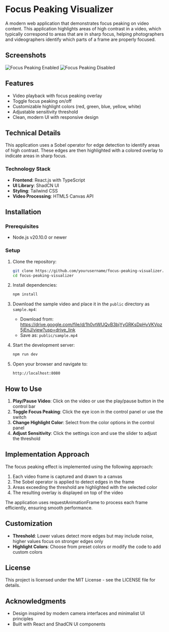 
# Focus Peaking Visualizer

A modern web application that demonstrates focus peaking on video content. This application highlights areas of high contrast in a video, which typically correspond to areas that are in sharp focus, helping photographers and videographers identify which parts of a frame are properly focused.

## Screenshots

![Focus Peaking Enabled](screenshots/focus-peaking-on.png)
![Focus Peaking Disabled](screenshots/focus-peaking-off.png)

## Features

- Video playback with focus peaking overlay
- Toggle focus peaking on/off
- Customizable highlight colors (red, green, blue, yellow, white)
- Adjustable sensitivity threshold
- Clean, modern UI with responsive design

## Technical Details

This application uses a Sobel operator for edge detection to identify areas of high contrast. These edges are then highlighted with a colored overlay to indicate areas in sharp focus.

### Technology Stack

- **Frontend**: React.js with TypeScript
- **UI Library**: ShadCN UI
- **Styling**: Tailwind CSS
- **Video Processing**: HTML5 Canvas API

## Installation

### Prerequisites

- Node.js v20.10.0 or newer

### Setup

1. Clone the repository:
   ```bash
   git clone https://github.com/yourusername/focus-peaking-visualizer.git
   cd focus-peaking-visualizer
   ```

2. Install dependencies:
   ```bash
   npm install
   ```

3. Download the sample video and place it in the `public` directory as `sample.mp4`:
   - Download from: https://drive.google.com/file/d/1h0vtWUQvB3bjYyGRKsDpHyVKVpz5jEnJ/view?usp=drive_link
   - Save as: `public/sample.mp4`

4. Start the development server:
   ```bash
   npm run dev
   ```

5. Open your browser and navigate to:
   ```
   http://localhost:8080
   ```

## How to Use

1. **Play/Pause Video**: Click on the video or use the play/pause button in the control bar
2. **Toggle Focus Peaking**: Click the eye icon in the control panel or use the switch
3. **Change Highlight Color**: Select from the color options in the control panel
4. **Adjust Sensitivity**: Click the settings icon and use the slider to adjust the threshold

## Implementation Approach

The focus peaking effect is implemented using the following approach:

1. Each video frame is captured and drawn to a canvas
2. The Sobel operator is applied to detect edges in the frame
3. Areas exceeding the threshold are highlighted with the selected color
4. The resulting overlay is displayed on top of the video

The application uses requestAnimationFrame to process each frame efficiently, ensuring smooth performance.

## Customization

- **Threshold**: Lower values detect more edges but may include noise, higher values focus on stronger edges only
- **Highlight Colors**: Choose from preset colors or modify the code to add custom colors

## License

This project is licensed under the MIT License - see the LICENSE file for details.

## Acknowledgments

- Design inspired by modern camera interfaces and minimalist UI principles
- Built with React and ShadCN UI components
